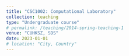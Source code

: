 ```yaml
---
title: "CSC1002: Computational Laboratory"
collection: teaching
type: "Undergraduate course"
# permalink: /teaching/2014-spring-teaching-1
venue: "CUHKSZ, SDS"
date: 2023-01-01
# location: "City, Country"
---
```


